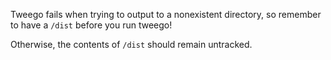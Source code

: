 Tweego fails when trying to output to a nonexistent directory, so remember to have a `/dist` before you run tweego!

Otherwise, the contents of `/dist` should remain untracked.
